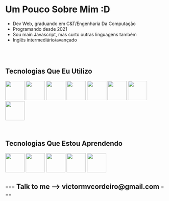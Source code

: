 <h1>Um Pouco Sobre Mim :D</h1>

<ul>
  <li>Dev Web, graduando em C&T/Engenharia Da Computação</li>
  <li>Programando desde 2021</li>
  <li>Sou main Javascript, mas curto outras linguagens também</li>
  <li>Inglês intermediário/avançado</li>
</ul>

<br>
<br>


<h2>Tecnologias Que Eu Utilizo</h2>
<p><img src="https://cdn.jsdelivr.net/gh/devicons/devicon/icons/html5/html5-original-wordmark.svg" width="60" height="60" /> <img src="https://cdn.jsdelivr.net/gh/devicons/devicon/icons/css3/css3-original-wordmark.svg" width="60" height="60" /> <img src="https://cdn.jsdelivr.net/gh/devicons/devicon/icons/javascript/javascript-original.svg" width="60" height="60"/> <img src="https://cdn.jsdelivr.net/gh/devicons/devicon/icons/typescript/typescript-original.svg" width="60" height="60" /> <img src="https://cdn.jsdelivr.net/gh/devicons/devicon/icons/nodejs/nodejs-original-wordmark.svg" width="60" height="60" /> <img src="https://cdn.jsdelivr.net/gh/devicons/devicon/icons/react/react-original.svg" width="60" height="60" /> <img src="https://cdn.jsdelivr.net/gh/devicons/devicon/icons/vuejs/vuejs-original.svg" width="60" height="60" /> <img src="https://cdn.jsdelivr.net/gh/devicons/devicon/icons/tailwindcss/tailwindcss-plain.svg" width="60" height="60" />  </p>


<br>

<h2>Tecnologias Que Estou Aprendendo</h2>          
<p>
            <img src="https://cdn.jsdelivr.net/gh/devicons/devicon/icons/ruby/ruby-original.svg" width="60" height="60"/>
            <img src="https://cdn.jsdelivr.net/gh/devicons/devicon/icons/rails/rails-plain.svg"  width="60" height="60"/>
            <img src="https://cdn.jsdelivr.net/gh/devicons/devicon/icons/python/python-original.svg"  width="60" height="60"/>
            <img src="https://cdn.jsdelivr.net/gh/devicons/devicon/icons/flask/flask-original.svg" width="60" height="60" />
            <img src="https://cdn.jsdelivr.net/gh/devicons/devicon/icons/express/express-original-wordmark.svg" width="60" height="60" />
          
          
</p>
          
          
          
                    
          
          
          
          
          
          
<h2>--- Talk to me -->  victormvcordeiro@gmail.com ---</h2>

